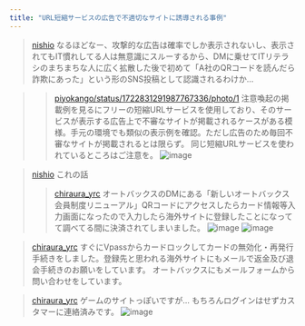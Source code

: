 ```yaml
---
title: "URL短縮サービスの広告で不適切なサイトに誘導される事例"
---
```


> [nishio](https://twitter.com/nishio/status/1722831291987767336/photo/1) なるほどなー、攻撃的な広告は確率でしか表示されないし、表示されてもIT慣れしてる人は無意識にスルーするから、DMに乗せてITリテラシのまちまちな人に広く拡散した後で初めて「A社のQRコードを読んだら詐欺にあった」という形のSNS投稿として認識されるわけか…

>  >[piyokango/status/1722831291987767336/photo/1](https://twitter.com/piyokango/status/1722831291987767336/photo/1/status/1722831291987767336/photo/1) 注意喚起の掲載例を見るにフリーの短縮URLサービスを使用しており、そのサービスが表示する広告上で不審なサイトが掲載されるケースがある模様。手元の環境でも類似の表示例を確認。ただし広告のため毎回不審なサイトが掲載されるとは限らず。
>  同じ短縮URLサービスを使われているところはご注意を。
>  ![image](https://pbs.twimg.com/media/F-i3aDUagAAceRz?format=png&name=small#.png)



> [nishio](https://twitter.com/nishio/status/1723243295667888539) これの話
>  >[chiraura_yrc](https://twitter.com/chiraura_yrc/status/1722936957687492958/photo/1) オートバックスのDMにある「新しいオートバックス会員制度リニューアル」QRコードにアクセスしたらカード情報等入力画面になったので入力したら海外サイトに登録したことになってて調べてる間に決済されてしまいました。
>  ![image](https://pbs.twimg.com/media/F-kaB3Nb0AAEaIm?format=jpg&name=900x900#.png) ![image](https://pbs.twimg.com/media/F-kaCCkbgAAPmUm?format=jpg&name=900x900#.png)

> [chiraura_yrc](https://twitter.com/chiraura_yrc/status/1722957589326204999) すぐにVpassからカードロックしてカードの無効化・再発行手続きをしました。登録先と思われる海外サイトにもメールで返金及び退会手続きのお願いをしています。
>  オートバックスにもメールフォームから問い合わせをしています。

> [chiraura_yrc](https://twitter.com/chiraura_yrc/status/1722962250229567578) ゲームのサイトっぽいですが…
>  もちろんログインはせずカスタマーに連絡済みです。
>  ![image](https://pbs.twimg.com/media/F-kxCNcagAA3gGQ?format=jpg&name=medium#.png)

